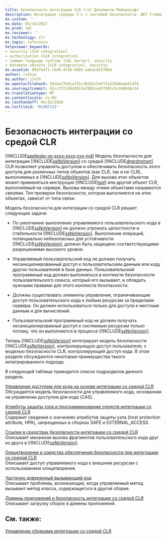 ```yaml
---
title: Безопасность интеграции CLR (ru) Документы Майкрософт
description: Интеграция сервера S'L с системой безопасности .NET Framework CLR управляет доступом между объектами. Проверки безопасности, выполняемые на объектах, зависят от соответствующих вызовов.
ms.custom: ''
ms.date: 03/14/2017
ms.prod: sql
ms.reviewer: ''
ms.technology: clr
ms.topic: reference
helpviewer_keywords:
- security [CLR integration]
- authorization [CLR integration]
- common language runtime [SQL Server], security
- database objects [CLR integration], security
ms.assetid: 05d7a471-c5d5-4730-b903-e4edc8157bb4
author: rothja
ms.author: jroth
ms.openlocfilehash: 561ba77b01af31c30341c5af7fa22b68ede413f6
ms.sourcegitcommit: b2cc3f213042813af803ced37901c5c9d8016c24
ms.translationtype: MT
ms.contentlocale: ru-RU
ms.lasthandoff: 04/16/2020
ms.locfileid: "81487131"
---
```

# <a name="clr-integration-security"></a>Безопасность интеграции со средой CLR

[!INCLUDE[appliesto-ss-xxxx-xxxx-xxx-md](../../../includes/appliesto-ss-xxxx-xxxx-xxx-md.md)]
  Модель безопасности для интеграции [!INCLUDE[ssNoVersion](../../../includes/ssnoversion-md.md)] со средой [!INCLUDE[dnprdnshort](../../../includes/dnprdnshort-md.md)] CLR позволяет управлять доступом и обеспечивать безопасность этого доступа для различных типов объектов (как CLR, так и не CLR), выполняемых в [!INCLUDE[ssNoVersion](../../../includes/ssnoversion-md.md)]. Для вызова этих объектов может применяться инструкция [!INCLUDE[tsql](../../../includes/tsql-md.md)] или другой объект CLR, выполняемый на сервере. Вызовы между этими объектами называются связями. Тип проверки безопасности, которая выполняется на этих объектах, зависит от типа связи.  
  
 Модель безопасности для интеграции со средой CLR решает следующие задачи.  
  
-   По умолчанию выполнение управляемого пользовательского кода в [!INCLUDE[ssNoVersion](../../../includes/ssnoversion-md.md)] не должно угрожать целостности и стабильности [!INCLUDE[ssNoVersion](../../../includes/ssnoversion-md.md)]. Выполнение операций, потенциально небезопасных для устойчивости [!INCLUDE[ssNoVersion](../../../includes/ssnoversion-md.md)], должно быть защищено соответствующими разрешениями высокого уровня.  
  
-   Управляемый пользовательский код не должен получать несанкционированный доступ к пользовательским данным или коду других пользователей в базе данных. Пользовательский программный код должен выполняться в контексте безопасности пользовательского сеанса, который его вызывает, и обладать нужными правами для этого контекста безопасности.  
  
-   Должны существовать элементы управления, ограничивающие доступ пользовательского кода к любым ресурсам за пределами сервера. Он должен использоваться только для доступа к местным данным и для вычислений.  
  
-   Пользовательский программный код не должен получать несанкционированный доступ к системным ресурсам только потому, что он выполняется в процессе [!INCLUDE[ssNoVersion](../../../includes/ssnoversion-md.md)].  
  
 Теперь [!INCLUDE[ssNoVersion](../../../includes/ssnoversion-md.md)] интегрирует модель безопасности [!INCLUDE[ssNoVersion](../../../includes/ssnoversion-md.md)], контролирующую доступ пользователя, с моделью безопасности CLR, контролирующей доступ кода. В этом разделе обсуждаются некоторые преимущества такого интегрированного подхода.  
  
 В следующей таблице приводится список подразделов данного раздела.  
  
 [Управление доступом для кода на основе интеграции со средой CLR](../../../relational-databases/clr-integration/security/clr-integration-code-access-security.md)  
 Обсуждается модель безопасности для управляемого кода, основанная на управлении доступом для кода (CAS).  
  
 [Атрибуты защиты узла и программирование средств интеграции со средой CLR](../../../relational-databases/clr-integration-security-host-protection-attributes/host-protection-attributes-and-clr-integration-programming.md)  
 Содержит сведения о значениях атрибутов защиты узла (host protection attribute, HPA), запрещенных в сборках SAFE и EXTERNAL_ACCESS.  
  
 [Ссылки в средствах безопасности интеграции со средой CLR](https://msdn.microsoft.com/library/168efd01-d12e-4bdf-a1b3-0b5c76474eaf)  
 Описывает механизм вызова фрагментов пользовательского кода друг из друга в [!INCLUDE[ssNoVersion](../../../includes/ssnoversion-md.md)].  
  
 [Олицетворение и средства обеспечения безопасности при интеграции со средой CLR](https://msdn.microsoft.com/library/1495a7af-2248-4cee-afdb-9269fb3a7774)  
 Описывает доступ управляемого кода к внешним ресурсам с использованием олицетворения.  
  
 [Частично доверенный вызывающий код](https://msdn.microsoft.com/library/20b0248f-36da-4fc3-97d2-3789fcf6e084)  
 Описывает проблемы, возникающие, когда управляемый метод вызывает метод класса, содержащегося в другой сборке.  
  
 [Домены приложений и безопасность интеграции со средой CLR](/sql/database-engine/dev-guide/allowing-partially-trusted-callers?view=sql-server-2014)  
 Описывает загрузку сборок в домены приложений.  
  
## <a name="see-also"></a>См. также:  
 [Управление сборками интеграции со средой CLR](../../../relational-databases/clr-integration/assemblies/managing-clr-integration-assemblies.md)  
  
  
